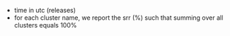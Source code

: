 - time in utc (releases)
- for each cluster name, we report the srr (%) such that summing over all clusters equals 100% 